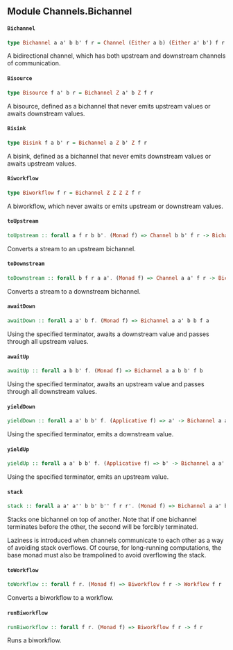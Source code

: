 ## Module Channels.Bichannel

#### `Bichannel`

``` purescript
type Bichannel a a' b b' f r = Channel (Either a b) (Either a' b') f r
```

A bidirectional channel, which has both upstream and downstream channels
of communication.

#### `Bisource`

``` purescript
type Bisource f a' b r = Bichannel Z a' b Z f r
```

A bisource, defined as a bichannel that never emits upstream values or
awaits downstream values.

#### `Bisink`

``` purescript
type Bisink f a b' r = Bichannel a Z b' Z f r
```

A bisink, defined as a bichannel that never emits downstream values or
awaits upstream values.

#### `Biworkflow`

``` purescript
type Biworkflow f r = Bichannel Z Z Z Z f r
```

A biworkflow, which never awaits or emits upstream or downstream values.

#### `toUpstream`

``` purescript
toUpstream :: forall a f r b b'. (Monad f) => Channel b b' f r -> Bichannel a a b b' f r
```

Converts a stream to an upstream bichannel.

#### `toDownstream`

``` purescript
toDownstream :: forall b f r a a'. (Monad f) => Channel a a' f r -> Bichannel a a' b b f r
```

Converts a stream to a downstream bichannel.

#### `awaitDown`

``` purescript
awaitDown :: forall a a' b f. (Monad f) => Bichannel a a' b b f a
```

Using the specified terminator, awaits a downstream value and passes
through all upstream values.

#### `awaitUp`

``` purescript
awaitUp :: forall a b b' f. (Monad f) => Bichannel a a b b' f b
```

Using the specified terminator, awaits an upstream value and passes
through all downstream values.

#### `yieldDown`

``` purescript
yieldDown :: forall a a' b b' f. (Applicative f) => a' -> Bichannel a a' b b' f Unit
```

Using the specified terminator, emits a downstream value.

#### `yieldUp`

``` purescript
yieldUp :: forall a a' b b' f. (Applicative f) => b' -> Bichannel a a' b b' f Unit
```

Using the specified terminator, emits an upstream value.

#### `stack`

``` purescript
stack :: forall a a' a'' b b' b'' f r r'. (Monad f) => Bichannel a a' b' b'' f r -> Bichannel a' a'' b b' f r' -> Bichannel a a'' b b'' f (Tuple (Maybe r) (Maybe r'))
```

Stacks one bichannel on top of another. Note that if one bichannel
terminates before the other, the second will be forcibly terminated.

Laziness is introduced when channels communicate to each other as a way
of avoiding stack overflows. Of course, for long-running computations,
the base monad must also be trampolined to avoid overflowing the stack.

#### `toWorkflow`

``` purescript
toWorkflow :: forall f r. (Monad f) => Biworkflow f r -> Workflow f r
```

Converts a biworkflow to a workflow.

#### `runBiworkflow`

``` purescript
runBiworkflow :: forall f r. (Monad f) => Biworkflow f r -> f r
```

Runs a biworkflow.


